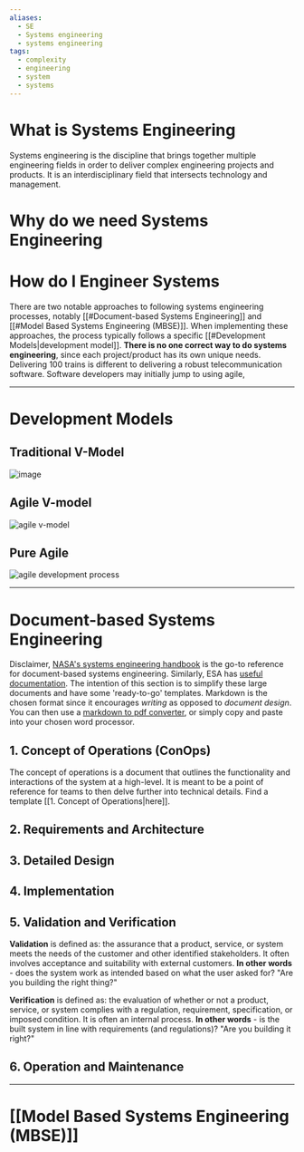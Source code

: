 ```yaml
---
aliases:
  - SE
  - Systems engineering
  - systems engineering
tags:
  - complexity
  - engineering
  - system
  - systems
---
```

# What is Systems Engineering
Systems engineering is the discipline that brings together multiple engineering fields in order to deliver complex engineering projects and products. It is an interdisciplinary field that intersects technology and management. 

# Why do we need Systems Engineering

# How do I Engineer Systems
There are two notable approaches to following systems engineering processes, notably [[#Document-based Systems Engineering]] and [[#Model Based Systems Engineering (MBSE)]]. When implementing these approaches, the process typically follows a specific [[#Development Models|development model]]. **There is no one correct way to do systems engineering**, since each project/product has its own unique needs. Delivering 100 trains is different to delivering a robust telecommunication software. Software developers may initially jump to using agile, 

---
# Development Models
## Traditional V-Model

![image](https://upload.wikimedia.org/wikipedia/commons/thumb/e/e8/Systems_Engineering_Process_II.svg/2560px-Systems_Engineering_Process_II.svg.png)
## Agile V-model

![agile v-model](https://aiotplaybook.org/images/thumb/c/c2/2.1-AgileV.png/1600px-2.1-AgileV.png)


## Pure Agile

![agile development process](https://www.rosemet.com/wp-content/uploads/2024/07/WHATAR1.jpg)




---
# Document-based Systems Engineering
Disclaimer, [NASA's systems engineering handbook](https://www.nasa.gov/wp-content/uploads/2018/09/nasa_systems_engineering_handbook_0.pdf) is the go-to reference for document-based systems engineering. Similarly, ESA has [useful documentation](https://ecss.nl/standard/ecss-e-st-10c-rev-1-system-engineering-general-requirements-15-february-2017/). The intention of this section is to simplify these large documents and have some 'ready-to-go' templates. Markdown is the chosen format since it encourages *writing* as opposed to *document design*. You can then use a [markdown to pdf converter](https://www.markdowntopdf.com/), or simply copy and paste into your chosen word processor. 

## 1. Concept of Operations (ConOps)
The concept of operations is a document that outlines the functionality and interactions of the system at a high-level. It is meant to be a point of reference for teams to then delve further into technical details. Find a template [[1. Concept of Operations|here]]. 

## 2. Requirements and Architecture


## 3. Detailed Design


## 4. Implementation


## 5. Validation and Verification
**Validation** is defined as: the assurance that a product, service, or system meets the needs of the customer and other identified stakeholders. It often involves acceptance and suitability with external customers. **In other words** - does the system work as intended based on what the user asked for? "Are you building the right thing?"

**Verification** is defined as: the evaluation of whether or not a product, service, or system complies with a regulation, requirement, specification, or imposed condition. It is often an internal process. **In other words** - is the built system in line with requirements (and regulations)? "Are you building it right?"

## 6. Operation and Maintenance



---
# [[Model Based Systems Engineering (MBSE)]]

